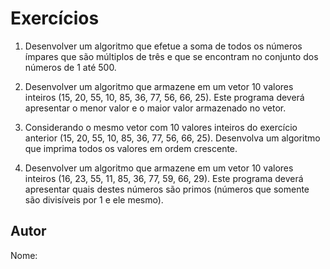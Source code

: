 # Exercícios

1. Desenvolver um algoritmo que efetue a soma de todos os números ímpares que são múltiplos de
três e que se encontram no conjunto dos números de 1 até 500.

2. Desenvolver um algoritmo que armazene em um vetor 10 valores inteiros (15, 20, 55, 10, 85, 36, 77, 56, 66, 25). Este programa deverá apresentar o menor valor e o maior valor armazenado no vetor.

3. Considerando o mesmo vetor com 10 valores inteiros do exercício anterior (15, 20, 55, 10, 85, 36, 77, 56, 66, 25). Desenvolva um algoritmo que imprima todos os valores em ordem crescente.

4. Desenvolver um algoritmo que armazene em um vetor 10 valores inteiros (16, 23, 55, 11, 85, 36, 77, 59, 66, 29). Este programa deverá apresentar quais destes números são primos (números que somente são divisíveis por 1 e ele mesmo).

## Autor
Nome: 